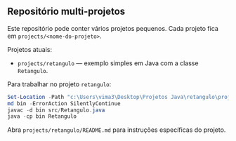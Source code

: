 ## Repositório multi-projetos

Este repositório pode conter vários projetos pequenos. Cada projeto fica em `projects/<nome-do-projeto>`.

Projetos atuais:

- `projects/retangulo` — exemplo simples em Java com a classe `Retangulo`.

Para trabalhar no projeto `retangulo`:

```powershell
Set-Location -Path "c:\Users\vima3\Desktop\Projetos Java\retangulo\projects\retangulo"
md bin -ErrorAction SilentlyContinue
javac -d bin src/Retangulo.java
java -cp bin Retangulo
```

Abra `projects/retangulo/README.md` para instruções específicas do projeto.

